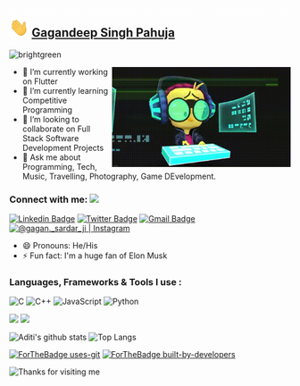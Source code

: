 ## ![Hello](Hello.gif) <img src="https://github.com/ABSphreak/ABSphreak/blob/master/gifs/Hi.gif" width="35px"> [Gagandeep Singh Pahuja ](https://GagandeepSinghPahuja.me/)
![brightgreen](https://komarev.com/ghpvc/?username=gagan-git-sardar)

<img src="https://github.com/gagan-git-sardar/gagan-git-sardar/blob/main/WhatsApp%20Video%202021-05-01%20at%2012.37.12%20PM.gif" width="320" align='right'>



- 🔭 I’m currently working on Flutter
- 🌱 I’m currently learning Competitive Programming
- 👯 I’m looking to collaborate on Full Stack Software Development Projects
- 💬 Ask me about Programming, Tech, Music, Travelling, Photography, Game DEvelopment.
### Connect with me: <img src="https://github.com/rajput2107/rajput2107/blob/master/Assets/Handshake.gif" height="33px" />
[![Linkedin Badge](https://img.shields.io/badge/-gagandeep-singh-pahuja-3210ba158-blue?style=flat-square&logo=Linkedin&logoColor=white&link=https://www.linkedin.com/in/gagandeep-singh-pahuja-3210ba158/)](https://www.linkedin.com/in/gagandeep-singh-pahuja-3210ba158/)
[![Twitter Badge](https://img.shields.io/badge/-@Gagan876-1ca0f1?style=flat-square&labelColor=1ca0f1&logo=twitter&logoColor=white&link=https://twitter.com/Gagan876)](https://twitter.com/Gagan876)
[![Gmail Badge](https://img.shields.io/badge/-gagandeepsingh9575@gmail.com-db4437?style=flat-square&logo=Gmail&logoColor=white&link=mailto:gagandeepsingh9575@gmail.com)](mailto:gagandeepsingh9575@gmail.com)   <a href="https://www.instagram.com/gagan._sardar_ji"><img alt="@gagan._sardar_ji | Instagram"  src="https://img.shields.io/badge/instagram-%23E4405F.svg?&style=flat-square&logo=instagram&logoColor=white" />
</a> 


- 😄 Pronouns: He/His
- ⚡ Fun fact: I'm a huge fan of Elon Musk

### Languages, Frameworks & Tools I use :

![C](https://img.shields.io/badge/-C-000000?style=flat&logo=c)
![C++](https://img.shields.io/badge/-C++-000000?style=flat&logo=c%2B%2B)
![JavaScript](https://img.shields.io/badge/-JavaScript-000000?style=flat&logo=javascript)
![Python](https://img.shields.io/badge/-Python-000000?style=flat&logo=python)

 <code><img height="50" src="https://www.vectorlogo.zone/logos/ubuntu/ubuntu-ar21.svg"></code>
 <code><img height="50" src="https://www.vectorlogo.zone/logos/git-scm/git-scm-ar21.svg"></code>


![Aditi's github stats](https://github-readme-stats.vercel.app/api?username=gagan-git-sardar&theme=tokyonight&show_icons=true&hide_border=true&count_private=true)
![Top Langs](https://github-readme-stats.vercel.app/api/top-langs/?username=gagan-git-sardar&hide=scss&layout=compact&theme=tokyonight)



[![ForTheBadge uses-git](http://ForTheBadge.com/images/badges/uses-git.svg)](https://GitHub.com/)
[![ForTheBadge built-by-developers](http://ForTheBadge.com/images/badges/built-by-developers.svg)](https://GitHub.com/gagan-git-sardar/)



<img height="120" alt="Thanks for visiting me" width="100%" src="https://raw.githubusercontent.com/BrunnerLivio/brunnerlivio/master/images/marquee.svg" />









